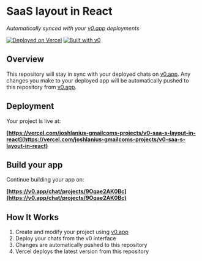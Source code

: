 # SaaS layout in React

*Automatically synced with your [v0.app](https://v0.app) deployments*

[![Deployed on Vercel](https://img.shields.io/badge/Deployed%20on-Vercel-black?style=for-the-badge&logo=vercel)](https://vercel.com/joshlanius-gmailcoms-projects/v0-saa-s-layout-in-react)
[![Built with v0](https://img.shields.io/badge/Built%20with-v0.app-black?style=for-the-badge)](https://v0.app/chat/projects/9Oqae2AK0Bc)

## Overview

This repository will stay in sync with your deployed chats on [v0.app](https://v0.app).
Any changes you make to your deployed app will be automatically pushed to this repository from [v0.app](https://v0.app).

## Deployment

Your project is live at:

**[https://vercel.com/joshlanius-gmailcoms-projects/v0-saa-s-layout-in-react](https://vercel.com/joshlanius-gmailcoms-projects/v0-saa-s-layout-in-react)**

## Build your app

Continue building your app on:

**[https://v0.app/chat/projects/9Oqae2AK0Bc](https://v0.app/chat/projects/9Oqae2AK0Bc)**

## How It Works

1. Create and modify your project using [v0.app](https://v0.app)
2. Deploy your chats from the v0 interface
3. Changes are automatically pushed to this repository
4. Vercel deploys the latest version from this repository